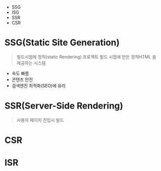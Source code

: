 

- SSG
- ISG
- SSR
- CSR

# SSG(Static Site Generation)
> 빌드시점에 정적(static Rendering)
프로젝트 빌드 시점에 만든 정적HTML 을 제공하는 시스템
- 속도 빠름
- 콘텐츠 안전
- 검색엔진 최적화(SEO)에 유리


# SSR(Server-Side Rendering)
> 사용자 페이지 진입시 빌드



# CSR
> 



# ISR
> 